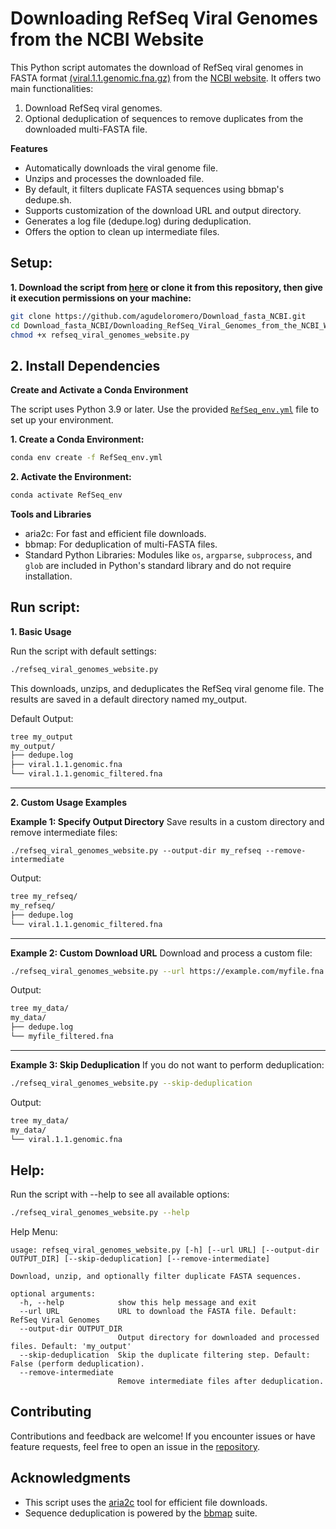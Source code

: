 # Downloading RefSeq Viral Genomes from the NCBI Website

This Python script automates the download of RefSeq viral genomes in FASTA format [(viral.1.1.genomic.fna.gz)](https://ftp.ncbi.nlm.nih.gov/refseq/release/viral/viral.1.1.genomic.fna.gz) from the [NCBI website](https://ftp.ncbi.nlm.nih.gov/refseq/release/viral/). It offers two main functionalities:
1. Download RefSeq viral genomes.
2. Optional deduplication of sequences to remove duplicates from the downloaded multi-FASTA file.

**Features**

* Automatically downloads the viral genome file.
* Unzips and processes the downloaded file.
* By default, it filters duplicate FASTA sequences using bbmap's dedupe.sh.
* Supports customization of the download URL and output directory.
* Generates a log file (dedupe.log) during deduplication.
* Offers the option to clean up intermediate files.

## **Setup:**

**1. Download the script from [here](https://github.com/agudeloromero/Download_fasta_NCBI/blob/main/Downloading_RefSeq_Viral_Genomes_from_the_NCBI_Website/refseq_viral_genomes_website.py) or clone it from this repository, then give it execution permissions on your machine:**
```bash
git clone https://github.com/agudeloromero/Download_fasta_NCBI.git
cd Download_fasta_NCBI/Downloading_RefSeq_Viral_Genomes_from_the_NCBI_Website
chmod +x refseq_viral_genomes_website.py
```

## 2. Install Dependencies

**Create and Activate a Conda Environment**

The script uses Python 3.9 or later. Use the provided [`RefSeq_env.yml`](https://github.com/agudeloromero/Download_fasta_NCBI/blob/main/Downloading_RefSeq_Viral_Genomes_from_the_NCBI_Website/RefSeq_env.yml) file to set up your environment.

**1. Create a Conda Environment:**
``` bash
conda env create -f RefSeq_env.yml
```

**2. Activate the Environment:**
``` bash
conda activate RefSeq_env
```

**Tools and Libraries**

* aria2c: For fast and efficient file downloads.
* bbmap: For deduplication of multi-FASTA files.
* Standard Python Libraries: Modules like `os`, `argparse`, `subprocess`, and `glob` are included in Python's standard library and do not require installation.

## **Run script:**

**1. Basic Usage**

Run the script with default settings:
```bash
./refseq_viral_genomes_website.py
```
This downloads, unzips, and deduplicates the RefSeq viral genome file. The results are saved in a default directory named my_output.

Default Output:
```bash
tree my_output
my_output/
├── dedupe.log
├── viral.1.1.genomic.fna
└── viral.1.1.genomic_filtered.fna
```

---

**2. Custom Usage Examples**

**Example 1: Specify Output Directory**
Save results in a custom directory and remove intermediate files:
```
./refseq_viral_genomes_website.py --output-dir my_refseq --remove-intermediate
```

Output:
```bash
tree my_refseq/
my_refseq/
├── dedupe.log
└── viral.1.1.genomic_filtered.fna
```

---

**Example 2: Custom Download URL**
Download and process a custom file:
```bash
./refseq_viral_genomes_website.py --url https://example.com/myfile.fna.gz --output-dir my_data --remove-intermediate
```

Output:
```bash
tree my_data/
my_data/
├── dedupe.log
└── myfile_filtered.fna
```

---

**Example 3: Skip Deduplication**
If you do not want to perform deduplication:
```bash
./refseq_viral_genomes_website.py --skip-deduplication
```

Output:
```bash
tree my_data/
my_data/
└── viral.1.1.genomic.fna
```

## **Help:**

Run the script with --help to see all available options:
```bash
./refseq_viral_genomes_website.py --help
```

Help Menu:
```plaintext
usage: refseq_viral_genomes_website.py [-h] [--url URL] [--output-dir OUTPUT_DIR] [--skip-deduplication] [--remove-intermediate]

Download, unzip, and optionally filter duplicate FASTA sequences.

optional arguments:
  -h, --help            show this help message and exit
  --url URL             URL to download the FASTA file. Default: RefSeq Viral Genomes
  --output-dir OUTPUT_DIR
                        Output directory for downloaded and processed files. Default: 'my_output'
  --skip-deduplication  Skip the duplicate filtering step. Default: False (perform deduplication).
  --remove-intermediate
                        Remove intermediate files after deduplication.
```

## Contributing

Contributions and feedback are welcome! If you encounter issues or have feature requests, feel free to open an issue in the [repository](https://github.com/agudeloromero/Download_fasta_NCBI/issues).

## Acknowledgments

* This script uses the [aria2c](https://github.com/aria2/aria2) tool for efficient file downloads.
* Sequence deduplication is powered by the [bbmap](https://github.com/BioInfoTools/BBMap/blob/master/README.md) suite.
